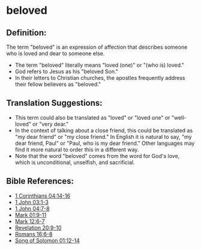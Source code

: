 # beloved #

## Definition: ##

The term "beloved" is an expression of affection that describes someone who is loved and dear to someone else.

* The term "beloved" literally means "loved (one)" or "(who is) loved."
* God refers to Jesus as his "beloved Son."
* In their letters to Christian churches, the apostles frequently address their fellow believers as "beloved."

## Translation Suggestions: ##

* This term could also be translated as "loved" or "loved one" or "well-loved" or "very dear."
* In the context of talking about a close friend, this could be translated as "my dear friend" or "my close friend." In English it is natural to say, "my dear friend, Paul" or "Paul, who is my dear friend." Other languages may find it more natural to order this in a different way.
* Note that the word "beloved" comes from the word for God's love, which is unconditional, unselfish, and sacrificial.



## Bible References: ##

* [1 Corinthians 04:14-16](en/tn/1co/help/04/14)
* [1 John 03:1-3](en/tn/1jn/help/03/01)
* [1 John 04:7-8](en/tn/1jn/help/04/07)
* [Mark 01:9-11](en/tn/mrk/help/01/09)
* [Mark 12:6-7](en/tn/mrk/help/12/06)
* [Revelation 20:9-10](en/tn/rev/help/20/09)
* [Romans 16:6-8](en/tn/rom/help/16/06)
* [Song of Solomon 01:12-14](en/tn/sng/help/01/12)